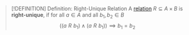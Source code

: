 >[!DEFINITION] Definition: Right-Unique Relation
>A [relation](Relation.md) $R\subseteq A\times B$ is **right-unique**, if for all $a \in A$ and all $b_1, b_2 \in B$
>$$((a\,\, R\,\, b_1)\land(a\,\, R\,\, b_1)) \implies b_1 = b_2$$